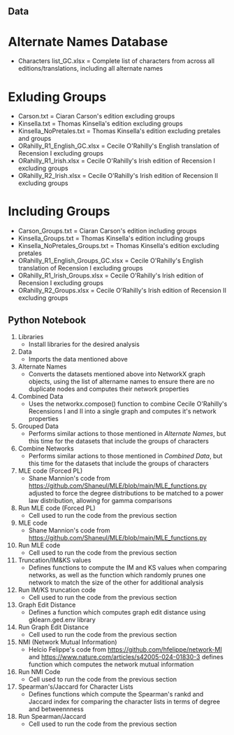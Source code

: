 ## Data ##
# Alternate Names Database #
  - Characters list_GC.xlsx = Complete list of characters from across all editions/translations, including all alternate names
# Exluding Groups #
  - Carson.txt = Ciaran Carson's edition excluding groups
  - Kinsella.txt = Thomas Kinsella's edition excluding groups
  - Kinsella_NoPretales.txt = Thomas Kinsella's edition excluding pretales and groups
  - ORahilly_R1_English_GC.xlsx = Cecile O'Rahilly's English translation of Recension I excluding groups
  - ORahilly_R1_Irish.xlsx = Cecile O'Rahilly's Irish edition of Recension I excluding groups
  - ORahilly_R2_Irish.xlsx = Cecile O'Rahilly's Irish edition of Recension II excluding groups
# Including Groups # 
  - Carson_Groups.txt = Ciaran Carson's edition including groups
  - Kinsella_Groups.txt = Thomas Kinsella's edition including groups
  - Kinsella_NoPretales_Groups.txt = Thomas Kinsella's edition excluding pretales
  - ORahilly_R1_English_Groups_GC.xlsx = Cecile O'Rahilly's English translation of Recension I excluding groups
  - ORahilly_R1_Irish_Groups.xlsx = Cecile O'Rahilly's Irish edition of Recension I excluding groups
  - ORahilly_R2_Groups.xlsx = Cecile O'Rahilly's Irish edition of Recension II excluding groups

## Python Notebook ##
1. Libraries
    - Install libraries for the desired analysis
3. Data
    - Imports the data mentioned above
3. Alternate Names 
    - Converts the datasets mentioned above into NetworkX graph objects, using the list of altername names to ensure there are no duplicate nodes and computes their network properties
4. Combined Data 
    - Uses the networkx.compose() function to combine Cecile O'Rahilly's Recensions I and II into a single graph and computes it's network properties
5. Grouped Data  
    - Performs similar actions to those mentioned in _Alternate Names_, but this time for the datasets that include the groups of characters
6. Combine Networks 
    - Performs similar actions to those mentioned in  _Combined Data_,  but this time for the datasets that include the groups of characters
7. MLE code (Forced PL)
    - Shane Mannion's code from https://github.com/Shaneul/MLE/blob/main/MLE_functions.py adjusted to force the degree distributions to be matched to a power law distribution, allowing for gamma comparisons
8. Run MLE code (Forced PL)
    - Cell used to run the code from the previous section
9. MLE code 
    - Shane Mannion's code from https://github.com/Shaneul/MLE/blob/main/MLE_functions.py
10. Run MLE code 
    - Cell used to run the code from the previous section
11. Truncation/IM&KS values 
    - Defines functions to compute the IM and KS values when comparing networks, as well as the function which randomly prunes one network to match the size of the other for additional analysis
12. Run IM/KS truncation code
    - Cell used to run the code from the previous section
13. Graph Edit Distance
    - Defines a function which computes graph edit distance using gklearn.ged.env library
14. Run Graph Edit Distance
    - Cell used to run the code from the previous section
16. NMI (Network Mutual Information)
    - Helcio Felippe's code from https://github.com/hfelippe/network-MI and https://www.nature.com/articles/s42005-024-01830-3 defines function which computes the network mutual information
17. Run NMI Code
    - Cell used to run the code from the previous section
18. Spearman's/Jaccard for Character Lists
    - Defines functions which compute the Spearman's rankd and Jaccard index for comparing the character lists in terms of degree and betweennness
19. Run Spearman/Jaccard
    - Cell used to run the code from the previous section
